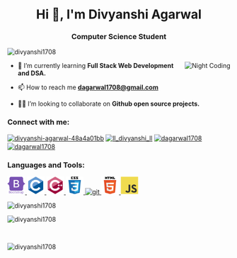 <h1 align="center">Hi 👋, I'm Divyanshi Agarwal</h1>
<h3 align="center">Computer Science Student</h3>

<p align="left"> <img src="https://komarev.com/ghpvc/?username=divyanshi1708&label=Profile%20views&color=0e75b6&style=flat" alt="divyanshi1708" /> </p>

<img alt="Night Coding" src="https://cdn.dribbble.com/users/2646423/screenshots/5507196/computer.gif" align="right" style="max-width: 70%;">

- 🌱 I’m currently learning **Full Stack Web Development and DSA.**

- 📫 How to reach me **dagarwal1708@gmail.com**

- 👨‍💻 I’m looking to collaborate on **Github open source projects.**

<h3 align="left">Connect with me:</h3>
<p align="left">
<a href="https://linkedin.com/in/divyanshi-agarwal-48a4a01bb" target="blank"><img align="center" src="https://raw.githubusercontent.com/rahuldkjain/github-profile-readme-generator/master/src/images/icons/Social/linked-in-alt.svg" alt="divyanshi-agarwal-48a4a01bb" height="30" width="40" /></a>
<a href="https://instagram.com/ll_divyanshi_ll" target="blank"><img align="center" src="https://raw.githubusercontent.com/rahuldkjain/github-profile-readme-generator/master/src/images/icons/Social/instagram.svg" alt="ll_divyanshi_ll" height="30" width="40" /></a>
<a href="https://www.hackerrank.com/dagarwal1708" target="blank"><img align="center" src="https://raw.githubusercontent.com/rahuldkjain/github-profile-readme-generator/master/src/images/icons/Social/hackerrank.svg" alt="dagarwal1708" height="30" width="40" /></a>
<a href="https://auth.geeksforgeeks.org/user/dagarwal1708" target="blank"><img align="center" src="https://raw.githubusercontent.com/rahuldkjain/github-profile-readme-generator/master/src/images/icons/Social/geeks-for-geeks.svg" alt="dagarwal1708" height="30" width="40" /></a>
</p>

<h3 align="left">Languages and Tools:</h3>
<p align="left"> <a href="https://getbootstrap.com" target="_blank" rel="noreferrer"> <img src="https://raw.githubusercontent.com/devicons/devicon/master/icons/bootstrap/bootstrap-plain-wordmark.svg" alt="bootstrap" width="40" height="40"/> </a> <a href="https://www.cprogramming.com/" target="_blank" rel="noreferrer"> <img src="https://raw.githubusercontent.com/devicons/devicon/master/icons/c/c-original.svg" alt="c" width="40" height="40"/> </a> <a href="https://www.w3schools.com/cpp/" target="_blank" rel="noreferrer"> <img src="https://raw.githubusercontent.com/devicons/devicon/master/icons/cplusplus/cplusplus-original.svg" alt="cplusplus" width="40" height="40"/> </a> <a href="https://www.w3schools.com/css/" target="_blank" rel="noreferrer"> <img src="https://raw.githubusercontent.com/devicons/devicon/master/icons/css3/css3-original-wordmark.svg" alt="css3" width="40" height="40"/> </a> <a href="https://git-scm.com/" target="_blank" rel="noreferrer"> <img src="https://www.vectorlogo.zone/logos/git-scm/git-scm-icon.svg" alt="git" width="40" height="40"/> </a> <a href="https://www.w3.org/html/" target="_blank" rel="noreferrer"> <img src="https://raw.githubusercontent.com/devicons/devicon/master/icons/html5/html5-original-wordmark.svg" alt="html5" width="40" height="40"/> </a> <a href="https://developer.mozilla.org/en-US/docs/Web/JavaScript" target="_blank" rel="noreferrer"> <img src="https://raw.githubusercontent.com/devicons/devicon/master/icons/javascript/javascript-original.svg" alt="javascript" width="40" height="40"/> </a> </p>


<p><img align="left" src="https://github-readme-stats.vercel.app/api/top-langs?username=divyanshi1708&show_icons=true&locale=en&layout=compact" alt="divyanshi1708" /></p>
<br>
<p>&nbsp;<img align="left" src="https://github-readme-stats.vercel.app/api?username=divyanshi1708&show_icons=true&locale=en" alt="divyanshi1708" /></p>
<br>
<p><img align="left" src="https://github-readme-streak-stats.herokuapp.com/?user=divyanshi1708&" alt="divyanshi1708" style="border:0px;margin:0px" /></p>


